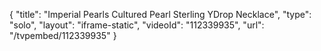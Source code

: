 {
    "title": "Imperial Pearls Cultured Pearl Sterling YDrop Necklace",
    "type": "solo",
    "layout": "iframe-static",
    "videoId": "112339935",
    "url": "\/tvpembed\/112339935"
}